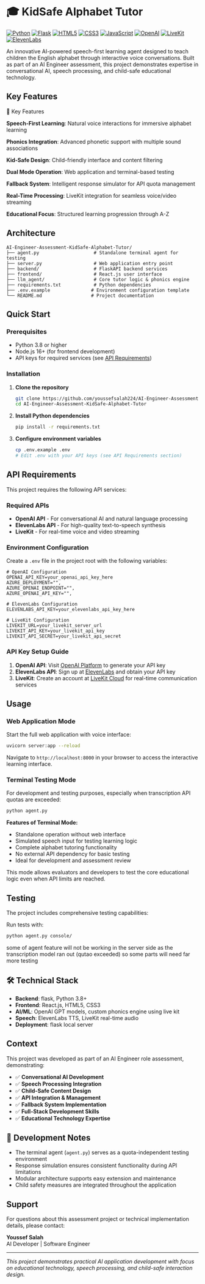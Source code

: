 # 🎓 KidSafe Alphabet Tutor

[![Python](https://img.shields.io/badge/Python-3.8+-blue.svg)](https://www.python.org/downloads/)
[![Flask](https://img.shields.io/badge/Flask-2.0+-green.svg)](https://flask.palletsprojects.com/)
[![HTML5](https://img.shields.io/badge/HTML5-E34F26?style=flat-square&logo=html5&logoColor=white)](https://developer.mozilla.org/en-US/docs/Web/HTML)
[![CSS3](https://img.shields.io/badge/CSS3-1572B6?style=flat-square&logo=css3&logoColor=white)](https://developer.mozilla.org/en-US/docs/Web/CSS)
[![JavaScript](https://img.shields.io/badge/JavaScript-ES6+-yellow.svg)](https://developer.mozilla.org/en-US/docs/Web/JavaScript)
[![OpenAI](https://img.shields.io/badge/OpenAI-412991?style=for-the-badge&logo=openai&logoColor=white)](https://openai.com/)
[![LiveKit](https://img.shields.io/badge/LiveKit-00D2FF?style=for-the-badge&logo=livekit&logoColor=white)](https://livekit.io/)
[![ElevenLabs](https://img.shields.io/badge/ElevenLabs-FF6B35?style=for-the-badge&logoColor=white)](https://elevenlabs.io/)



An innovative AI-powered speech-first learning agent designed to teach children the English alphabet through interactive voice conversations. Built as part of an AI Engineer assessment, this project demonstrates expertise in conversational AI, speech processing, and child-safe educational technology.

##  Key Features

🌟 Key Features

 **Speech-First Learning**: Natural voice interactions for immersive alphabet learning

 **Phonics Integration**: Advanced phonetic support with multiple sound associations

 **Kid-Safe Design**: Child-friendly interface and content filtering

 **Dual Mode Operation**: Web application and terminal-based testing

 **Fallback System**: Intelligent response simulator for API quota management

 **Real-Time Processing**: LiveKit integration for seamless voice/video streaming

 **Educational Focus**: Structured learning progression through A-Z

##  Architecture

```
AI-Engineer-Assessment-KidSafe-Alphabet-Tutor/
├── agent.py                    # Standalone terminal agent for testing
├── server.py                   # Web application entry point
├── backend/                    # FlaskAPI backend services
├── frontend/                   # React.js user interface
├── llm_agent/                  # Core tutor logic & phonics engine
├── requirements.txt            # Python dependencies
├── .env.example               # Environment configuration template
└── README.md                  # Project documentation
```

##  Quick Start

### Prerequisites

- Python 3.8 or higher
- Node.js 16+ (for frontend development)
- API keys for required services (see [API Requirements](#-api-requirements))

### Installation

1. **Clone the repository**
   ```bash
   git clone https://github.com/youssefsalah224/AI-Engineer-Assessment-KidSafe-Alphabet-Tutor.git
   cd AI-Engineer-Assessment-KidSafe-Alphabet-Tutor
   ```

2. **Install Python dependencies**
   ```bash
   pip install -r requirements.txt
   ```

3. **Configure environment variables**
   ```bash
   cp .env.example .env
   # Edit .env with your API keys (see API Requirements section)
   ```

##  API Requirements

This project requires the following API services:

### Required APIs
- **OpenAI API** - For conversational AI and natural language processing
- **ElevenLabs API** - For high-quality text-to-speech synthesis
- **LiveKit** - For real-time voice and video streaming

### Environment Configuration

Create a `.env` file in the project root with the following variables:

```env
# OpenAI Configuration
OPENAI_API_KEY=your_openai_api_key_here
AZURE_DEPLOYMENT="",
AZURE_OPENAI_ENDPOINT="",
AZURE_OPENAI_API_KEY="",

# ElevenLabs Configuration  
ELEVENLABS_API_KEY=your_elevenlabs_api_key_here

# LiveKit Configuration
LIVEKIT_URL=your_livekit_server_url
LIVEKIT_API_KEY=your_livekit_api_key
LIVEKIT_API_SECRET=your_livekit_api_secret
```

### API Key Setup Guide

1. **OpenAI API**: Visit [OpenAI Platform](https://platform.openai.com/api-keys) to generate your API key
2. **ElevenLabs API**: Sign up at [ElevenLabs](https://elevenlabs.io/) and obtain your API key
3. **LiveKit**: Create an account at [LiveKit Cloud](https://livekit.io/) for real-time communication services

##  Usage

### Web Application Mode

Start the full web application with voice interface:

```bash
uvicorn server:app --reload
```

Navigate to `http://localhost:8000` in your browser to access the interactive learning interface.

### Terminal Testing Mode

For development and testing purposes, especially when transcription API quotas are exceeded:

```bash
python agent.py
```

**Features of Terminal Mode:**
-  Standalone operation without web interface
-  Simulated speech input for testing learning logic
-  Complete alphabet tutoring functionality
-  No external API dependency for basic testing
-  Ideal for development and assessment review

This mode allows evaluators and developers to test the core educational logic even when API limits are reached.

##  Testing

The project includes comprehensive testing capabilities:

Run tests with:
```bash
python agent.py console/
```
some of agent feature will not be working in the server side as the transcription model ran out (qutao exceeded) so some parts will need far more testing 
## 🛠️ Technical Stack

- **Backend**: flask, Python 3.8+
- **Frontend**: React.js, HTML5, CSS3
- **AI/ML**: OpenAI GPT models, custom phonics engine using live kit
- **Speech**: ElevenLabs TTS, LiveKit real-time audio
- **Deployment**: flask local server

##   Context

This project was developed as part of an AI Engineer role assessment, demonstrating:

- ✅ **Conversational AI Development**
- ✅ **Speech Processing Integration** 
- ✅ **Child-Safe Content Design**
- ✅ **API Integration & Management**
- ✅ **Fallback System Implementation**
- ✅ **Full-Stack Development Skills**
- ✅ **Educational Technology Expertise**

## 🔧 Development Notes

- The terminal agent (`agent.py`) serves as a quota-independent testing environment
- Response simulation ensures consistent functionality during API limitations
- Modular architecture supports easy extension and maintenance
- Child safety measures are integrated throughout the application

##  Support

For questions about this assessment project or technical implementation details, please contact:

**Youssef Salah**  
AI Developer | Software Engineer  


---

*This project demonstrates practical AI application development with focus on educational technology, speech processing, and child-safe interaction design.*
